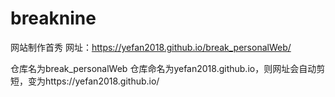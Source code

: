 # breaknine
网站制作首秀
网址：https://yefan2018.github.io/break_personalWeb/

仓库名为break_personalWeb
仓库命名为yefan2018.github.io，则网址会自动剪短，变为https://yefan2018.github.io/  
